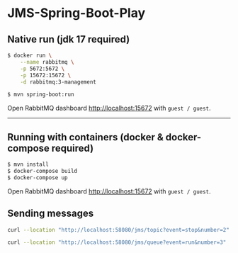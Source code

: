 # JMS-Spring-Boot-Play

## Native run (jdk 17 required)

```bash
$ docker run \
    --name rabbitmq \
    -p 5672:5672 \
    -p 15672:15672 \
    -d rabbitmq:3-management

$ mvn spring-boot:run
```

Open RabbitMQ dashboard [http://localhost:15672](http://localhost:15672) with `guest / guest`.

---

## Running with containers (docker & docker-compose required)

```bash
$ mvn install
$ docker-compose build
$ docker-compose up
```

Open RabbitMQ dashboard [http://localhost:15672](http://localhost:15672) with `guest / guest`.


## Sending messages


```bash
curl --location "http://localhost:58080/jms/topic?event=stop&number=2"
```

```bash
curl --location "http://localhost:58080/jms/queue?event=run&number=3"
```
